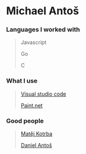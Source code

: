 # Michael Antoš

### Languages I worked with
> Javascript
>
> Go
>
> C

### What I use
> <a href="https://code.visualstudio.com">Visual studio code</a>
>
> <a href="https://www.getpaint.net">Paint.net</a>

### Good people
> <a href="https://www.github.com/matej-kotrba">Matěj Kotrba </a>
>
> <a href="https://www.github.com/it-2001">Daniel Antoš</a>
